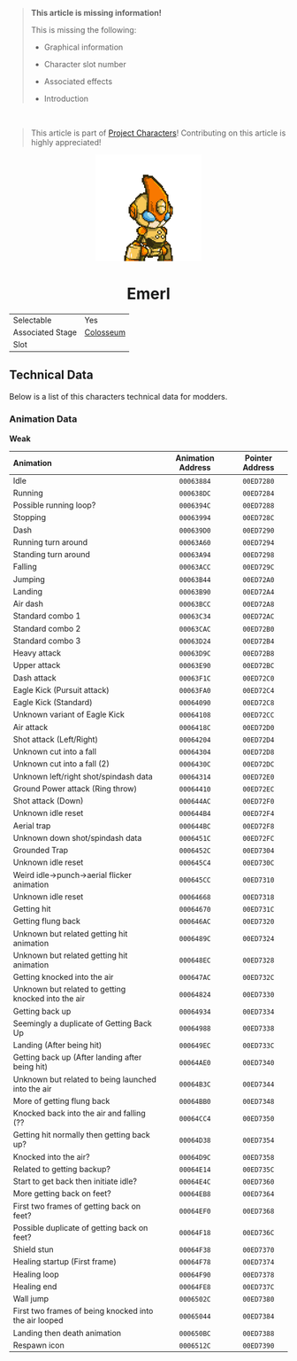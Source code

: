> **This article is missing information!**
>
> This is missing the following:
>
> - Graphical information
>
> - Character slot number
>
> - Associated effects
>
> - Introduction

<br>

> This article is part of [Project Characters](?a=projects/index)! Contributing on this article is highly appreciated!

<p align="center">
    <img src="res/portraits/emerl.png">
    <h1 align="center" class="charName">Emerl</h1>
    <table align="center">
        <tr>
            <td>Selectable</td>
            <td>Yes</td>
        </tr>
        <tr>
            <td>Associated Stage</td>
            <td><a href="?a=stages/colosseum">Colosseum</a></td>
        </tr>
        <tr>
            <td>Slot</td>
            <td></td>
        </tr>
    </table> 
</p>

## Technical Data

Below is a list of this characters technical data for modders.

### Animation Data

**Weak**

| Animation | Animation Address | Pointer Address |
|:----------|:-----------------:|:---------------:|
| Idle | ``00063884`` | ``00ED7280`` |
| Running | ``000638DC`` | ``00ED7284`` |
| Possible running loop? | ``0006394C`` | ``00ED7288`` |
| Stopping | ``00063994`` | ``00ED728C`` |
| Dash | ``000639D0`` | ``00ED7290`` |
| Running turn around | ``00063A60`` | ``00ED7294`` |
| Standing turn around | ``00063A94`` | ``00ED7298`` |
| Falling | ``00063ACC`` | ``00ED729C`` |
| Jumping | ``00063B44`` | ``00ED72A0`` |
| Landing | ``00063B90`` | ``00ED72A4`` |
| Air dash | ``00063BCC`` | ``00ED72A8`` |
| Standard combo 1 | ``00063C34`` | ``00ED72AC`` |
| Standard combo 2 | ``00063CAC`` | ``00ED72B0`` |
| Standard combo 3 | ``00063D24`` | ``00ED72B4`` |
| Heavy attack | ``00063D9C`` | ``00ED72B8`` |
| Upper attack | ``00063E90`` | ``00ED72BC`` |
| Dash attack | ``00063F1C`` | ``00ED72C0`` |
| Eagle Kick (Pursuit attack) | ``00063FA0`` | ``00ED72C4`` |
| Eagle Kick (Standard) | ``00064090`` | ``00ED72C8`` |
| Unknown variant of Eagle Kick | ``00064108`` | ``00ED72CC`` |
| Air attack | ``0006418C`` | ``00ED72D0`` |
| Shot attack (Left/Right) | ``00064204`` | ``00ED72D4`` |
| Unknown cut into a fall | ``00064304`` | ``00ED72D8`` |
| Unknown cut into a fall (2) | ``0006430C`` | ``00ED72DC`` |
| Unknown left/right shot/spindash data | ``00064314`` | ``00ED72E0`` |
| Ground Power attack (Ring throw) | ``00064410`` | ``00ED72EC`` |
| Shot attack (Down) | ``000644AC`` | ``00ED72F0`` |
| Unknown idle reset | ``000644B4`` | ``00ED72F4`` |
| Aerial trap | ``000644BC`` | ``00ED72F8`` |
| Unknown down shot/spindash data | ``0006451C`` | ``00ED72FC`` |
| Grounded Trap | ``0006452C`` | ``00ED7304`` |
| Unknown idle reset | ``000645C4`` | ``00ED730C`` |
| Weird idle->punch->aerial flicker animation | ``000645CC`` | ``00ED7310`` |
| Unknown idle reset | ``00064668`` | ``00ED7318`` |
| Getting hit | ``00064670`` | ``00ED731C`` |
| Getting flung back | ``000646AC`` | ``00ED7320`` |
| Unknown but related getting hit animation | ``0006489C`` | ``00ED7324`` |
| Unknown but related getting hit animation | ``000648EC`` | ``00ED7328`` |
| Getting knocked into the air | ``000647AC`` | ``00ED732C`` |
| Unknown but related to getting knocked into the air | ``00064824`` | ``00ED7330`` |
| Getting back up | ``00064934`` | ``00ED7334`` |
| Seemingly a duplicate of Getting Back Up | ``00064988`` | ``00ED7338`` |
| Landing (After being hit) | ``000649EC`` | ``00ED733C`` |
| Getting back up (After landing after being hit) | ``00064AE0`` | ``00ED7340`` |
| Unknown but related to being launched into the air | ``00064B3C`` | ``00ED7344`` |
| More of getting flung back | ``00064BB0`` | ``00ED7348`` |
| Knocked back into the air and falling (?? | ``00064CC4`` | ``00ED7350`` |
| Getting hit normally then getting back up? | ``00064D38`` | ``00ED7354`` |
| Knocked into the air? | ``00064D9C`` | ``00ED7358`` |
| Related to getting backup? | ``00064E14`` | ``00ED735C`` |
| Start to get back then initiate idle? | ``00064E4C`` | ``00ED7360`` |
| More getting back on feet? | ``00064EB8`` | ``00ED7364`` |
| First two frames of getting back on feet? | ``00064EF0`` | ``00ED7368`` |
| Possible duplicate of getting back on feet? | ``00064F18`` | ``00ED736C`` |
| Shield stun | ``00064F38`` | ``00ED7370`` |
| Healing startup (First frame) | ``00064F78`` | ``00ED7374`` |
| Healing loop | ``00064F90`` | ``00ED7378`` |
| Healing end | ``00064FE8`` | ``00ED737C`` |
| Wall jump | ``0006502C`` | ``00ED7380`` |
| First two frames of being knocked into the air looped | ``00065044`` | ``00ED7384`` |
| Landing then death animation | ``000650BC`` | ``00ED7388`` |
| Respawn icon | ``0006512C`` | ``00ED7390`` |

